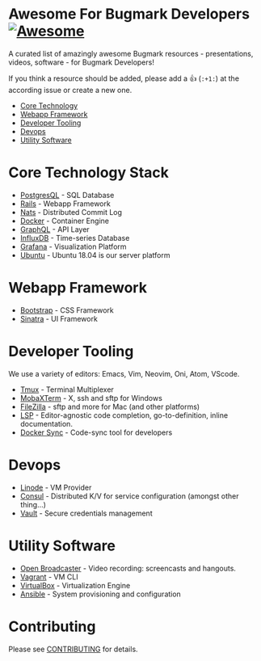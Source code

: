 # Awesome For Bugmark Developers [![Awesome][1]](https://github.com/sindresorhus/awesome)
A curated list of amazingly awesome Bugmark resources - presentations,
videos, software - for Bugmark Developers!

[1]: https://cdn.rawgit.com/sindresorhus/awesome/d7305f38d29fed78fa85652e3a63e154dd8e8829/media/badge.svg

If you think a resource should be added, please add a :+1: (`:+1:`) at
the according issue or create a new one.

- [Core Technology](#core-technology-stack)
- [Webapp Framework](#webapp-framework)
- [Developer Tooling](#developer-tooling)
- [Devops](#devops)
- [Utility Software](#utility-software)

# Core Technology Stack

* [PostgresQL](https://www.postgresql.org/) - SQL Database
* [Rails](https://rubyonrails.org/) - Webapp Framework 
* [Nats](https://nats.io/) - Distributed Commit Log
* [Docker](https://www.docker.com/) - Container Engine
* [GraphQL](https://graphql.org/) - API Layer
* [InfluxDB](https://www.influxdata.com/) - Time-series Database
* [Grafana](https://grafana.com/) - Visualization Platform
* [Ubuntu](https://www.ubuntu.com) - Ubuntu 18.04 is our server platform

# Webapp Framework

* [Bootstrap](https://getbootstrap.com/) - CSS Framework
* [Sinatra](http://sinatrarb.com/) - UI Framework

# Developer Tooling

We use a variety of editors: Emacs, Vim, Neovim, Oni, Atom, VScode.  

* [Tmux](https://github.com/tmux/tmux) - Terminal Multiplexer
* [MobaXTerm](https://mobaxterm.mobatek.net/) - X, ssh and sftp for Windows
* [FileZilla](https://filezilla-project.org/) - sftp and more for Mac (and other platforms)
* [LSP](https://langserver.org/) - Editor-agnostic code completion, go-to-definition, inline documentation.
* [Docker Sync](http://docker-sync.io/) - Code-sync tool for developers

# Devops

* [Linode](https://www.linode.com/) - VM Provider
* [Consul](https://www.consul.io/) - Distributed K/V for service configuration (amongst other thing...)
* [Vault](https://www.vaultproject.io/) - Secure credentials management

# Utility Software

* [Open Broadcaster](https://obsproject.com/) - Video recording: screencasts and hangouts.
* [Vagrant](https://www.vagrantup.com) - VM CLI
* [VirtualBox](https://www.virtualbox.org/) - Virtualization Engine
* [Ansible](https://www.ansible.com/) - System provisioning and configuration

# Contributing
Please see [CONTRIBUTING](https://github.com/bugmark/awesome-bugmark/blob/master/.github/CONTRIBUTING.md) for details.

